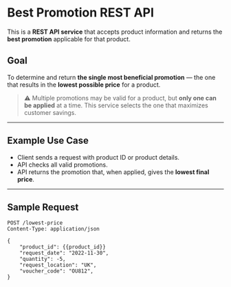 # Best Promotion REST API

This is a **REST API service** that accepts product information and returns the **best promotion** applicable for that
product.

## Goal

To determine and return **the single most beneficial promotion** — the one that results in the **lowest possible price**
for a product.

> ⚠ Multiple promotions may be valid for a product, but **only one can be applied** at a time. This service selects the
> one that maximizes customer savings.

---

## Example Use Case

- Client sends a request with product ID or product details.
- API checks all valid promotions.
- API returns the promotion that, when applied, gives the **lowest final price**.

---

## Sample Request

```http
POST /lowest-price
Content-Type: application/json

{
    "product_id": {{product_id}}
    "request_date": "2022-11-30",
    "quantity": -5,
    "request_location": "UK",
    "voucher_code": "OU812",
}